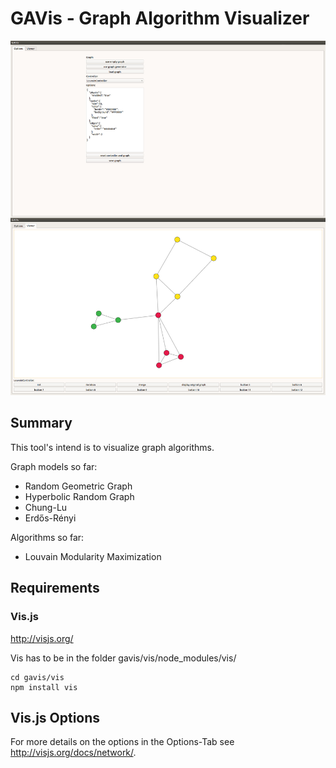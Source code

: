 # GAVis - Graph Algorithm Visualizer

![gavis](gavis.jpg)

## Summary

This tool's intend is to visualize graph algorithms.

Graph models so far:
- Random Geometric Graph
- Hyperbolic Random Graph
- Chung-Lu
- Erdős-Rényi

Algorithms so far:
- Louvain Modularity Maximization

## Requirements

### Vis.js

http://visjs.org/

Vis has to be in the folder gavis/vis/node_modules/vis/

```
cd gavis/vis
npm install vis
```

## Vis.js Options

For more details on the options in the Options-Tab see http://visjs.org/docs/network/.